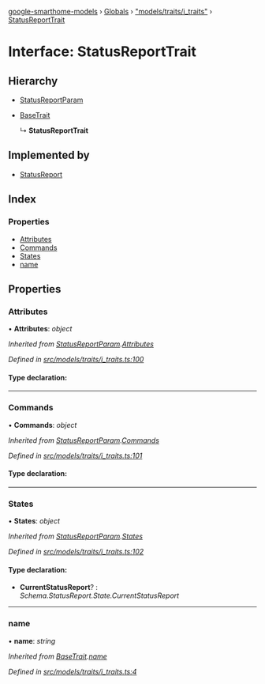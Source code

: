 [google-smarthome-models](../README.md) › [Globals](../globals.md) › ["models/traits/i_traits"](../modules/_models_traits_i_traits_.md) › [StatusReportTrait](_models_traits_i_traits_.statusreporttrait.md)

# Interface: StatusReportTrait

## Hierarchy

* [StatusReportParam](_models_traits_i_traits_.statusreportparam.md)

* [BaseTrait](_models_traits_i_traits_.basetrait.md)

  ↳ **StatusReportTrait**

## Implemented by

* [StatusReport](../classes/_models_traits_statusreport_statusreport_.statusreport.md)

## Index

### Properties

* [Attributes](_models_traits_i_traits_.statusreporttrait.md#attributes)
* [Commands](_models_traits_i_traits_.statusreporttrait.md#commands)
* [States](_models_traits_i_traits_.statusreporttrait.md#states)
* [name](_models_traits_i_traits_.statusreporttrait.md#name)

## Properties

###  Attributes

• **Attributes**: *object*

*Inherited from [StatusReportParam](_models_traits_i_traits_.statusreportparam.md).[Attributes](_models_traits_i_traits_.statusreportparam.md#attributes)*

*Defined in [src/models/traits/i_traits.ts:100](https://github.com/galactic1969/google-smarthome-models/blob/633871f/src/models/traits/i_traits.ts#L100)*

#### Type declaration:

___

###  Commands

• **Commands**: *object*

*Inherited from [StatusReportParam](_models_traits_i_traits_.statusreportparam.md).[Commands](_models_traits_i_traits_.statusreportparam.md#commands)*

*Defined in [src/models/traits/i_traits.ts:101](https://github.com/galactic1969/google-smarthome-models/blob/633871f/src/models/traits/i_traits.ts#L101)*

#### Type declaration:

___

###  States

• **States**: *object*

*Inherited from [StatusReportParam](_models_traits_i_traits_.statusreportparam.md).[States](_models_traits_i_traits_.statusreportparam.md#states)*

*Defined in [src/models/traits/i_traits.ts:102](https://github.com/galactic1969/google-smarthome-models/blob/633871f/src/models/traits/i_traits.ts#L102)*

#### Type declaration:

* **CurrentStatusReport**? : *Schema.StatusReport.State.CurrentStatusReport*

___

###  name

• **name**: *string*

*Inherited from [BaseTrait](_models_traits_i_traits_.basetrait.md).[name](_models_traits_i_traits_.basetrait.md#name)*

*Defined in [src/models/traits/i_traits.ts:4](https://github.com/galactic1969/google-smarthome-models/blob/633871f/src/models/traits/i_traits.ts#L4)*
